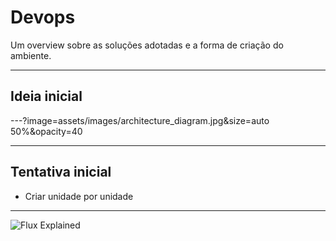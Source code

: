 # Devops #

Um overview sobre as soluções adotadas e a forma de criação do ambiente.

---

## Ideia inicial ##

---?image=assets/images/architecture_diagram.jpg&size=auto 50%&opacity=40

---

## Tentativa inicial ##

- Criar unidade por unidade

---

![Flux Explained](https://facebook.github.io/flux/img/flux-simple-f8-diagram-explained-1300w.png)
